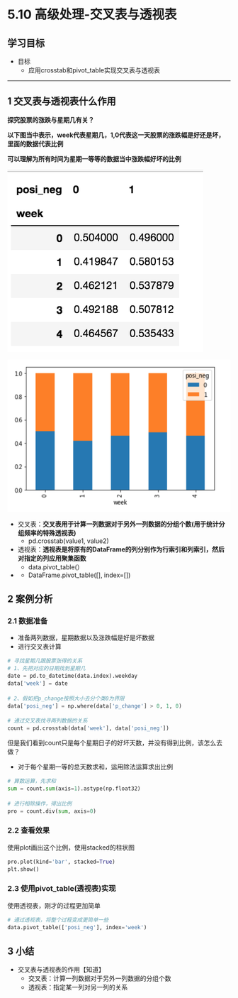 # 5.10 高级处理-交叉表与透视表

## 学习目标

- 目标 
  - 应用crosstab和pivot_table实现交叉表与透视表

----

## 1 交叉表与透视表什么作用

**探究股票的涨跌与星期几有关？**

**以下图当中表示，week代表星期几，1,0代表这一天股票的涨跌幅是好还是坏，里面的数据代表比例**

**可以理解为所有时间为星期一等等的数据当中涨跌幅好坏的比例**

![交叉表透视表作用](images/交叉表透视表作用.png)

![crosstab](images/crosstab.png)



* 交叉表：**交叉表用于计算一列数据对于另外一列数据的分组个数(用于统计分组频率的特殊透视表)**
  * pd.crosstab(value1, value2)
* 透视表：**透视表是将原有的DataFrame的列分别作为行索引和列索引，然后对指定的列应用聚集函数**
  * data.pivot_table(）
* 
  * DataFrame.pivot_table([], index=[])

## 2 案例分析

### 2.1 数据准备

* 准备两列数据，星期数据以及涨跌幅是好是坏数据
* 进行交叉表计算

```python
# 寻找星期几跟股票张得的关系
# 1、先把对应的日期找到星期几
date = pd.to_datetime(data.index).weekday
data['week'] = date

# 2、假如把p_change按照大小去分个类0为界限
data['posi_neg'] = np.where(data['p_change'] > 0, 1, 0)

# 通过交叉表找寻两列数据的关系
count = pd.crosstab(data['week'], data['posi_neg'])
```

但是我们看到count只是每个星期日子的好坏天数，并没有得到比例，该怎么去做？

* 对于每个星期一等的总天数求和，运用除法运算求出比例

```python
# 算数运算，先求和
sum = count.sum(axis=1).astype(np.float32)

# 进行相除操作，得出比例
pro = count.div(sum, axis=0)
```

### 2.2 查看效果

使用plot画出这个比例，使用stacked的柱状图

```python
pro.plot(kind='bar', stacked=True)
plt.show()
```

### 2.3 使用pivot_table(透视表)实现

使用透视表，刚才的过程更加简单

```python
# 通过透视表，将整个过程变成更简单一些
data.pivot_table(['posi_neg'], index='week')
```

## 3 小结

* 交叉表与透视表的作用【知道】
  * 交叉表：计算一列数据对于另外一列数据的分组个数
  * 透视表：指定某一列对另一列的关系

